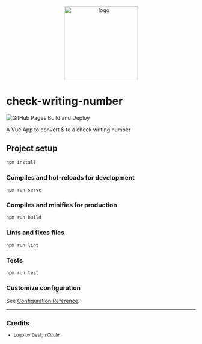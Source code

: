 <div align="center">
    <img src="https://cdn3.iconfinder.com/data/icons/finance-152/64/42-512.png" alt="logo" height="196">
</div>

# check-writing-number

![GitHub Pages Build and Deploy](https://github.com/zehengl/check-writing-number/workflows/GitHub%20Pages%20Build%20and%20Deploy/badge.svg?branch=master)

A Vue App to convert \$ to a check writing number

## Project setup

```
npm install
```

### Compiles and hot-reloads for development

```
npm run serve
```

### Compiles and minifies for production

```
npm run build
```

### Lints and fixes files

```
npm run lint
```

### Tests

```
npm run test
```

### Customize configuration

See [Configuration Reference](https://cli.vuejs.org/config/).

<hr>

<sup>

## Credits

- [Logo][1] by [Design Circle][2]

</sup>

[1]: https://www.iconfinder.com/icons/3319643/banking_cash_laptop_online_out_icon
[2]: https://www.iconfinder.com/oxy-Nation
